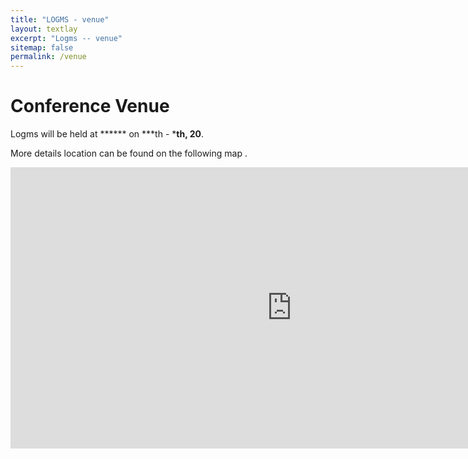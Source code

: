 ```yaml
---
title: "LOGMS - venue"
layout: textlay
excerpt: "Logms -- venue"
sitemap: false
permalink: /venue
---
```


# Conference Venue


Logms will be held at ****** on ***th - ***th, 20**.

More details location can be found on the following map .



<iframe src="https://www.google.com/maps/embed?pb=!1m18!1m12!1m3!1d104367.35298444275!2d128.98397490963467!3d35.1695926719171!2m3!1f0!2f0!3f0!3m2!1i1024!2i768!4f13.1!3m3!1m2!1s0x356893ed98632733%3A0x43d6042e21f10697!2z6Yec5bGx5aSn5a24!5e0!3m2!1szh-TW!2skr!4v1593049209249!5m2!1szh-TW!2skr" width="900" height="450" frameborder="0" style="border:0;" allowfullscreen="" aria-hidden="false" tabindex="0"></iframe>

 


